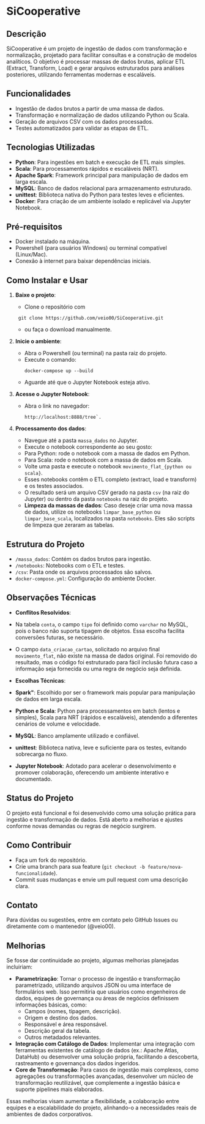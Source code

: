 # SiCooperative

## Descrição
SiCooperative é um projeto de ingestão de dados com transformação e normalização, projetado para facilitar consultas e a construção de modelos analíticos. O objetivo é processar massas de dados brutas, aplicar ETL (Extract, Transform, Load) e gerar arquivos estruturados para análises posteriores, utilizando ferramentas modernas e escaláveis.

## Funcionalidades
- Ingestão de dados brutos a partir de uma massa de dados.
- Transformação e normalização de dados utilizando Python ou Scala.
- Geração de arquivos CSV com os dados processados.
- Testes automatizados para validar as etapas de ETL.

## Tecnologias Utilizadas
- **Python**: Para ingestões em batch e execução de ETL mais simples.
- **Scala**: Para processamentos rápidos e escaláveis (NRT).
- **Apache Spark**: Framework principal para manipulação de dados em larga escala.
- **MySQL**: Banco de dados relacional para armazenamento estruturado.
- **unittest**: Biblioteca nativa do Python para testes leves e eficientes.
- **Docker**: Para criação de um ambiente isolado e replicável via Jupyter Notebook.

## Pré-requisitos
- Docker instalado na máquina.
- Powershell (para usuários Windows) ou terminal compatível (Linux/Mac).
- Conexão à internet para baixar dependências iniciais.

## Como Instalar e Usar
1. **Baixe o projeto**:
   - Clone o repositório com
    ```
     git clone https://github.com/veio00/SiCooperative.git
    ``` 
   - ou faça o download manualmente.

2. **Inicie o ambiente**:
   - Abra o Powershell (ou terminal) na pasta raiz do projeto.
   - Execute o comando: 
     ```
     docker-compose up --build
     ```
   - Aguarde até que o Jupyter Notebook esteja ativo.

3. **Acesse o Jupyter Notebook**:
   - Abra o link no navegador: 
     ```
     http://localhost:8888/tree`.
     ```

4. **Processamento dos dados**:
   - Navegue até a pasta `massa_dados` no Jupyter.
   - Execute o notebook correspondente ao seu gosto:
   - Para Python: rode o notebook com a massa de dados em Python.
   - Para Scala: rode o notebook com a massa de dados em Scala.
   - Volte uma pasta e execute o notebook `movimento_flat_{python ou scala}`.
   - Esses notebooks contêm o ETL completo (extract, load e transform) e os testes associados.
   - O resultado será um arquivo CSV gerado na pasta `csv` (na raiz do Jupyter) ou dentro da pasta `notebooks` na raiz do projeto.
   - **Limpeza da massas de dados**: Caso deseje criar uma nova massa de dados, utilize os notebooks `limpar_base_python` ou `limpar_base_scala`, localizados na pasta `notebooks`. Eles são scripts de limpeza que zeraram as tabelas.

## Estrutura do Projeto
   - `/massa_dados`: Contém os dados brutos para ingestão.
   - `/notebooks`: Notebooks com o ETL e testes.
   - `/csv`: Pasta onde os arquivos processados são salvos.
   - `docker-compose.yml`: Configuração do ambiente Docker.

## Observações Técnicas
   - **Conflitos Resolvidos**:
   - Na tabela `conta`, o campo `tipo` foi definido como `varchar` no MySQL, pois o banco não suporta tipagem de objetos. Essa escolha facilita conversões futuras, se necessário.
   - O campo `data_criacao_cartao`, solicitado no arquivo final `movimento_flat`, não existe na massa de dados original. Foi removido do resultado, mas o código foi estruturado para fácil inclusão futura caso a informação seja fornecida ou uma regra de negócio seja definida.

   - **Escolhas Técnicas**:
   - **Spark"**: Escolhido por ser o framework mais popular para manipulação de dados em larga escala.
   - **Python e Scala**: Python para processamentos em batch (lentos e simples), Scala para NRT (rápidos e escaláveis), atendendo a diferentes cenários de volume e velocidade.
   - **MySQL**: Banco amplamente utilizado e confiável.
   - **unittest**: Biblioteca nativa, leve e suficiente para os testes, evitando sobrecarga no fluxo.
   - **Jupyter Notebook**: Adotado para acelerar o desenvolvimento e promover colaboração, oferecendo um ambiente interativo e documentado.

## Status do Projeto
O projeto está funcional e foi desenvolvido como uma solução prática para ingestão e transformação de dados. Está aberto a melhorias e ajustes conforme novas demandas ou regras de negócio surgirem.

## Como Contribuir
  - Faça um fork do repositório.
  - Crie uma branch para sua feature (`git checkout -b feature/nova-funcionalidade`).
  - Commit suas mudanças e envie um pull request com uma descrição clara.

## Contato
Para dúvidas ou sugestões, entre em contato pelo GitHub Issues ou diretamente com o mantenedor (@veio00).

## Melhorias
Se fosse dar continuidade ao projeto, algumas melhorias planejadas incluiriam:

  - **Parametrização**: Tornar o processo de ingestão e transformação parametrizado, utilizando arquivos JSON ou uma interface de formulários web. Isso permitiria que usuários como engenheiros de dados, equipes de governança ou áreas de negócios definissem informações básicas, como:
    - Campos (nomes, tipagem, descrição).
    - Origem e destino dos dados.
    - Responsável e área responsável.
    - Descrição geral da tabela.
    - Outros metadados relevantes.
  - **Integração com Catálogo de Dados**: Implementar uma integração com ferramentas existentes de catálogo de dados (ex.: Apache Atlas, DataHub) ou desenvolver uma solução própria, facilitando a descoberta, rastreamento e governança dos dados ingeridos.
  - **Core de Transformação**: Para casos de ingestão mais complexos, como agregações ou transformações avançadas, desenvolver um núcleo de transformação reutilizável, que complemente a ingestão básica e suporte pipelines mais elaborados.

Essas melhorias visam aumentar a flexibilidade, a colaboração entre equipes e a escalabilidade do projeto, alinhando-o a necessidades reais de ambientes de dados corporativos.
